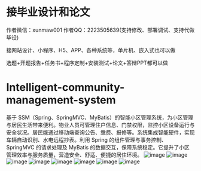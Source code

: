 # 接毕业设计和论文
作者微信：xunmaw001  作者QQ：2223505639(支持修改、部署调试、支持代做毕设)

接网站设计、小程序、H5、APP、各种系统等，单片机、嵌入式也可以做

选题+开题报告+任务书+程序定制+安装测试+论文+答辩PPT都可以做
# Intelligent-community-management-system
基于 SSM（Spring、SpringMVC、MyBatis）的智能小区管理系统，为小区管理与居民生活带来便利。物业人员可管理住户信息、门禁权限，监控小区设备运行与安全状况。居民能通过移动端查询公告、缴费、报修等。系统集成智能硬件，实现车辆自动识别、水电远程抄表。利用 Spring 的组件管理与事务控制、SpringMVC 的请求处理及 MyBatis 的数据交互，保障系统稳定。它提升了小区管理效率与服务质量，营造安全、舒适、便捷的居住环境。 
![image](https://github.com/user-attachments/assets/db853d7b-caad-4ce8-8d27-4e9112933247)
![image](https://github.com/user-attachments/assets/14758e11-2eb3-42fc-bdee-5a2a07770a7e)
![image](https://github.com/user-attachments/assets/8faa6437-fa04-487b-9d71-09c5ec9dd2d1)
![image](https://github.com/user-attachments/assets/2a3e362f-fa9e-453f-9b12-e713634ed358)
![image](https://github.com/user-attachments/assets/7ae7d82e-4210-4649-8369-7461cbb33ea3)
![image](https://github.com/user-attachments/assets/54d0e254-50cf-42bd-a168-2e1c6c64c771)
![image](https://github.com/user-attachments/assets/39b8824f-36a9-44a7-adea-87c7ee24e4dc)
![image](https://github.com/user-attachments/assets/1e1efe58-c01b-4e46-ac52-774966abc2c6)
